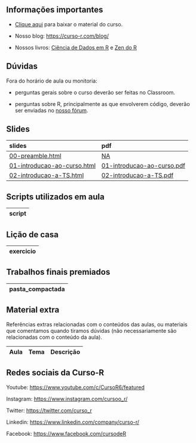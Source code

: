 
<!-- README.md is generated from README.Rmd. Please edit that file -->

## Informações importantes

-   [Clique
    aqui](https://github.com/curso-r/main-series/raw/master/material_do_curso.zip)
    para baixar o material do curso.

-   Nosso blog: <https://curso-r.com/blog/>

-   Nossos livros: [Ciência de Dados em R](https://livro.curso-r.com/) e
    [Zen do R](https://curso-r.github.io/zen-do-r/)

## Dúvidas

Fora do horário de aula ou monitoria:

-   perguntas gerais sobre o curso deverão ser feitas no Classroom.

-   perguntas sobre R, principalmente as que envolverem código, deverão
    ser enviadas no [nosso fórum](https://discourse.curso-r.com/).

## Slides

| slides                                                                                                  | pdf                                                                                                   |
|:--------------------------------------------------------------------------------------------------------|:------------------------------------------------------------------------------------------------------|
| [00-preamble.html](https://curso-r.github.io/main-series/slides/00-preamble.html)                       | [NA](https://curso-r.github.io/main-series/NA)                                                        |
| [01-introducao-ao-curso.html](https://curso-r.github.io/main-series/slides/01-introducao-ao-curso.html) | [01-introducao-ao-curso.pdf](https://curso-r.github.io/main-series/slides/01-introducao-ao-curso.pdf) |
| [02-introducao-a-TS.html](https://curso-r.github.io/main-series/slides/02-introducao-a-TS.html)         | [02-introducao-a-TS.pdf](https://curso-r.github.io/main-series/slides/02-introducao-a-TS.pdf)         |

## Scripts utilizados em aula

| script |
|:-------|

## Lição de casa

| exercicio |
|:----------|

## Trabalhos finais premiados

| pasta_compactada |
|:-----------------|

## Material extra

Referências extras relacionadas com o conteúdos das aulas, ou materiais
que comentamos quando tiramos dúvidas (não necessariamente são
relacionadas com o conteúdo da aula).

| Aula | Tema | Descrição |
|:-----|:-----|:----------|

## Redes sociais da Curso-R

Youtube: <https://www.youtube.com/c/CursoR6/featured>

Instagram: <https://www.instagram.com/cursoo_r/>

Twitter: <https://twitter.com/curso_r>

Linkedin: <https://www.linkedin.com/company/curso-r/>

Facebook: <https://www.facebook.com/cursodeR>
